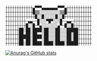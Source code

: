 ```
┼┼┼┼┼┼┼┼┼┼┼┼▄▀▀▀▄▄▄▄▄▄▄▀▀▀▄┼┼┼┼┼┼┼┼┼┼┼
┼┼┼┼┼┼┼┼┼┼┼┼█▒▒░░░░░░░░░▒▒█┼┼┼┼┼┼┼┼┼┼┼ 
┼┼┼┼┼┼┼┼┼┼┼┼┼█░░█░░░░░█░░█┼┼┼┼┼┼┼┼┼┼┼┼ 
┼┼┼┼┼┼┼┼┼─▄▄──█░░░▀█▀░░░█──▄▄─┼┼┼┼┼┼┼┼ 
┼┼┼┼┼┼┼┼┼█░░█─▀▄░░░░░░░▄▀─█░░█┼┼┼┼┼┼┼┼ 
┼┼┼┼┼┼██░██░████░██░░░██░░░█████┼┼┼┼┼┼
┼┼┼┼┼┼██▄██░██▄▄░██░░░██░░░██░██┼┼┼┼┼┼
┼┼┼┼┼┼██▀██░██▀▀░██░░░██░░░██░██┼┼┼┼┼┼
┼┼┼┼┼┼██░██░████░████░████░█████┼┼┼┼┼┼
```

[![Anurag's GitHub stats](https://github-readme-stats.vercel.app/api?username=RuiyuRayWang)](https://github.com/anuraghazra/github-readme-stats)

<!--
**RuiyuRayWang/RuiyuRayWang** is a ✨ _special_ ✨ repository because its `README.md` (this file) appears on your GitHub profile.

Here are some ideas to get you started:

- 🔭 I’m currently working on ...
- 🌱 I’m currently learning ...
- 👯 I’m looking to collaborate on ...
- 🤔 I’m looking for help with ...
- 💬 Ask me about ...
- 📫 How to reach me: ...
- 😄 Pronouns: ...
- ⚡ Fun fact: ...
-->
